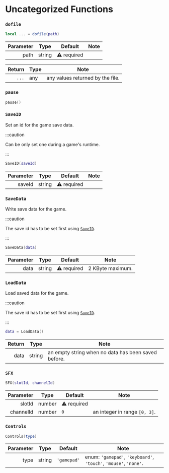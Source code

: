 
# Uncategorized Functions

### `dofile`

```lua
local ... = dofile(path)
```

| Parameter | Type   | Default     | Note |
|----------:|--------|-------------|------|
|      path | string | ⚠️ required |      |

| Return | Type | Note                             |
|-------:|------|----------------------------------|
|  `...` | any  | any values returned by the file. |

### `pause`

```lua
pause()
```

### `SaveID`

Set an id for the game save data.

:::caution

Can be only set one during a game's runtime.

:::

```lua
SaveID(saveId)
```

| Parameter | Type   | Default     | Note |
|----------:|--------|-------------|------|
|    saveId | string | ⚠️ required |      |

### `SaveData`

Write save data for the game.

:::caution

The save id has to be set first using [`SaveID`](#saveid).

:::

```lua
SaveData(data)
```

| Parameter | Type   | Default     | Note             |
|----------:|--------|-------------|------------------|
|      data | string | ⚠️ required | 2 KByte maximum. |

### `LoadData`

Load saved data for the game.

:::caution

The save id has to be set first using [`SaveID`](#saveid).

:::

```lua
data = LoadData()
```

| Return | Type   | Note                                                |
|-------:|--------|-----------------------------------------------------|
|   data | string | an empty string when no data has been saved before. |

### `SFX`

```lua
SFX(slotId, channelId)
```

| Parameter | Type   | Default     | Note                          |
|----------:|--------|-------------|-------------------------------|
|    slotId | number | ⚠️ required |                               |
| channelId | number | `0`         | an integer in range `[0, 3]`. |

### `Controls`

```lua
Controls(type)
```

| Parameter | Type   | Default     | Note                                                             |
|----------:|--------|-------------|------------------------------------------------------------------|
|      type | string | `'gamepad'` | enum: `'gamepad'`, `'keyboard'`, `'touch'`, `'mouse'`, `'none'`. |

